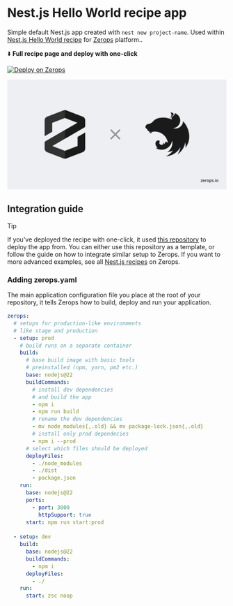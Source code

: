 <!-- #ZEROPS_REMOVE_START# -->
# Nest.js Hello World recipe app
Simple default Nest.js app created with `nest new project-name`. Used within [Nest.js Hello World recipe](https://app.zerops.io/recipes/nestjs-hello-world) for [Zerops](https://zerops.io) platform..

⬇️ **Full recipe page and deploy with one-click**

[![Deploy on Zerops](https://github.com/zeropsio/recipe-shared-assets/blob/main/deploy-button/light/deploy-button.svg)](https://app.zerops.io/recipes/nestjs-hello-world?environment=small-production)

![nestjs](https://github.com/zeropsio/recipe-shared-assets/blob/main/covers/svg/cover-nestjs.svg)

## Integration guide
<!-- #ZEROPS_REMOVE_END# -->

> [!TIP]
> If you've deployed the recipe with one-click, it used [this repository](https://github.com/zerops-recipe-apps/nestjs-hello-world-app) to deploy the app from. You can either use this repository as a template, or follow the guide on how to integrate similar setup to Zerops. If you want to more advanced examples, see all [Nest.js recipes](https://app.zerops.io/recipes?lf=nest-js) on Zerops.

### Adding zerops.yaml
The main application configuration file you place at the root of your repository, it tells Zerops how to build, deploy and run your application. 

```yaml
zerops:
  # setups for production-like environments
  # like stage and production
  - setup: prod
    # build runs on a separate container
    build:
      # base build image with basic tools
      # preinstalled (npm, yarn, pm2 etc.)
      base: nodejs@22
      buildCommands:
        # install dev dependencies
        # and build the app
        - npm i
        - npm run build
        # rename the dev dependencies
        - mv node_modules{,.old} && mv package-lock.json{,.old}
        # install only prod dependecies
        - npm i --prod
      # select which files should be deployed
      deployFiles:
        - ./node_modules
        - ./dist
        - package.json
    run:
      base: nodejs@22
      ports:
        - port: 3000
          httpSupport: true
      start: npm run start:prod

  - setup: dev
    build:
      base: nodejs@22
      buildCommands:
        - npm i
      deployFiles:
        - ./
    run:
      start: zsc noop
```

